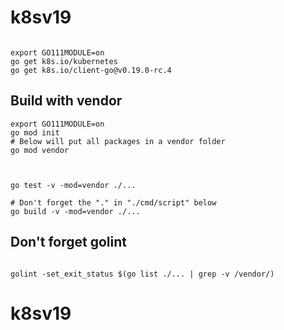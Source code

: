 
# k8sv19


```

export GO111MODULE=on
go get k8s.io/kubernetes
go get k8s.io/client-go@v0.19.0-rc.4

```


## Build with vendor
```
export GO111MODULE=on
go mod init
# Below will put all packages in a vendor folder
go mod vendor



go test -v -mod=vendor ./...

# Don't forget the "." in "./cmd/script" below
go build -v -mod=vendor ./...
```


## Don't forget golint

```

golint -set_exit_status $(go list ./... | grep -v /vendor/)

```


# k8sv19
